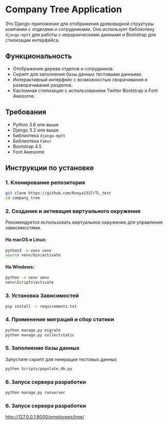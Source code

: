 # Company Tree Application

Это Django-приложение для отображения древовидной структуры компании с отделами и сотрудниками. Оно использует библиотеку `django-mptt` для работы с иерархическими данными и Bootstrap для стилизации интерфейса.

## Функциональность

- Отображение дерева отделов и сотрудников.
- Скрипт для заполнения базы данных тестовыми данными.
- Интерактивный интерфейс с возможностью сворачивания и разворачивания разделов.
- Кастомная стилизация с использованием Twitter Bootstrap и Font Awesome.

## Требования

- Python 3.6 или выше
- Django 3.2 или выше
- Библиотека `django-mptt`
- Библиотека `Faker`
- Bootstrap 4.5
- Font Awesome

## Инструкции по установке

### 1. Клонирование репозитория

```bash
git clone https://github.com/Runya1337/TL_test
cd company_tree
```

### 2. Создание и активация виртуального окружения
Рекомендуется использовать виртуальное окружение для управления зависимостями.
#### На macOS и Linux:

```bash
python3 -m venv venv
source venv/bin/activate
```
#### На Windows:
```bash
python -m venv venv
venv\Scripts\activate
```
### 3. Установка Зависимостей 
```bash
pip install -r requirements.txt
```
### 4. Применение миграций и сбор статики
```bash
python manage.py migrate
python manage.py collectstatic
```
### 5. Заполнение базы данных
Запустите скрипт для генерации тестовых данных
```bash
python Scripts/populate_db.py
```
### 6. Запуск сервера разработки
```bash
python manage.py runserver
```
### 6. Запуск сервера разработки
http://127.0.0.1:8000/employees/tree/




